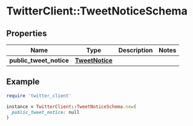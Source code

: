 # TwitterClient::TweetNoticeSchema

## Properties

| Name | Type | Description | Notes |
| ---- | ---- | ----------- | ----- |
| **public_tweet_notice** | [**TweetNotice**](TweetNotice.md) |  |  |

## Example

```ruby
require 'twitter_client'

instance = TwitterClient::TweetNoticeSchema.new(
  public_tweet_notice: null
)
```

